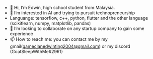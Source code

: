 - 👋 Hi, I’m Edwin, high school student from Malaysia.
- 👀 I’m interested in AI and trying to pursuit technopreneurship
- Languange: tensorflow, c++, python, flutter and the other language (scikitlearn, numpy, matplotlib, pandas)
- 💞️ I’m looking to collaborate on any startup company to gain some experience
- 📫 How to reach me: you can contact me by my gmail(gameclanedwinting2004@gmail.com) or my discord (GoatSleepWithMe#2961)
